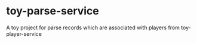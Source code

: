 # toy-parse-service
A toy project for parse records which are associated with players from toy-player-service
